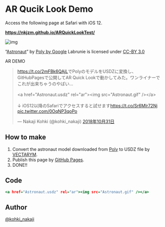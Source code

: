 # AR Qucik Look Demo

Access the following page at Safari with iOS 12.

**https://nkjzm.github.io/ARQuickLookTest/**

![img](https://github.com/nkjzm/ARQuickLookTest/blob/master/Astronaut.gif)

“<a href="https://poly.google.com/view/dLHpzNdygsg">Astronaut</a>” by <a href="https://poly.google.com/user/4aEd8rQgKu2">Poly by Google</a> Labrunie is licensed under <a href="https://creativecommons.org/licenses/by/3.0/legalcode">CC-BY 3.0</a>

AR DEMO
<blockquote class="twitter-tweet" data-lang="ja"><p lang="ja" dir="ltr"><a href="https://t.co/2mFBk6QAjL">https://t.co/2mFBk6QAjL</a>でPolyのモデルをUSDZに変換し、GitHubPagesで公開してAR Quick Lookで動かしてみた。ワンライナーでこれが出来ちゃうのやばい…<br><br>&lt;a href=&quot;Astronaut.usdz&quot; rel=&quot;ar&quot;&gt;&lt;img src=&quot;Astronaut.gif&quot; /&gt;&lt;/a&gt;<br><br>↓ iOS12以降のSafariでアクセスすると試せます<a href="https://t.co/Sr6MIr72Nj">https://t.co/Sr6MIr72Nj</a> <a href="https://t.co/0OqNP3qoPo">pic.twitter.com/0OqNP3qoPo</a></p>&mdash; Nakaji Kohki (@kohki_nakaji) <a href="https://twitter.com/kohki_nakaji/status/1057561883731877888?ref_src=twsrc%5Etfw">2018年10月31日</a></blockquote>
<script async src="https://platform.twitter.com/widgets.js" charset="utf-8"></script>


<h2>How to make</h2>

1. Convert the astronaut model downloaded from <a href="https://poly.google.com">Poly</a> to USDZ file by <a href="https://www.vectary.com/">VECTARYM</a>.
1. Publish this page by <a href="https://pages.github.com/">GitHub Pages</a>.
1. DONE!!
  </ol>

<h2>Code</h2>

```.html
<a href="Astronaut.usdz" rel="ar"><img src="Astronaut.gif" /></a>
```

<h2>Author</h2>
<a href="https://twitter.com/kohki_nakaji">@kohki_nakaji</a>

</body>
</html>
